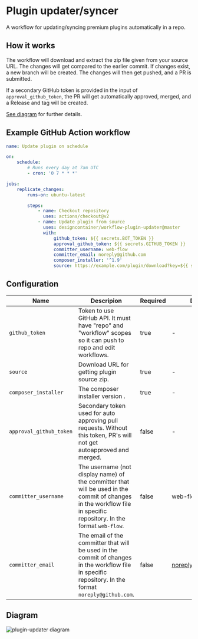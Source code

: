 # Plugin updater/syncer

A workflow for updating/syncing premium plugins automatically in a repo.

## How it works

The workflow will download and extract the zip file given from your source URL. The changes will get compared to the earlier commit. If changes exist, a new branch will be created. The changes will then get pushed, and a PR is submitted.

If a secondary GitHub token is provided in the input of `approval_github_token`, the PR will get automatically approved, merged, and a Release and tag will be created.

[See diagram](#Diagram) for further details.

## Example GitHub Action workflow

```yml
name: Update plugin on schedule

on:
    schedule:
        # Runs every day at 7am UTC
        - cron: '0 7 * * *'

jobs:
    replicate_changes:
        runs-on: ubuntu-latest

        steps:
            - name: Checkout repository
              uses: actions/checkout@v2
            - name: Update plugin from source
              uses: designcontainer/workflow-plugin-updater@master
              with:
                  github_token: ${{ secrets.BOT_TOKEN }}
                  approval_github_token: ${{ secrets.GITHUB_TOKEN }}
                  committer_username: web-flow
                  committer_email: noreply@github.com
                  composer_installer: '^1.9'
                  source: https://example.com/plugin/download?key=${{ secrets.PLUGIN_TOKEN }}
```

## Configuration

| Name                    | Descripion                                                                                                                                                         | Required | Default            |
| ----------------------- | ------------------------------------------------------------------------------------------------------------------------------------------------------------------ | -------- | ------------------ |
| `github_token`          | Token to use GitHub API. It must have "repo" and "workflow" scopes so it can push to repo and edit workflows.                                                      | true     | -                  |
| `source`                | Download URL for getting plugin source zip.                                                                                                                        | true     | -                  |
| `composer_installer`    | The composer installer version .                                                                                                                                   | true     | -                  |
| `approval_github_token` | Secondary token used for auto approving pull requests. Without this token, PR's will not get autoapproved and merged.                                              | false    | -                  |
| `committer_username`    | The username (not display name) of the committer that will be used in the commit of changes in the workflow file in specific repository. In the format `web-flow`. | false    | web-flow           |
| `committer_email`       | The email of the committer that will be used in the commit of changes in the workflow file in specific repository. In the format `noreply@github.com`.             | false    | noreply@github.com |

## Diagram

![plugin-updater diagram](https://user-images.githubusercontent.com/25268506/122596266-e1995d00-d069-11eb-8120-c9a259e42772.png)
